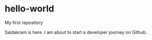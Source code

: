 # hello-world
My first repository

Saidakram is here. I am about to start a developer journey on Github.
